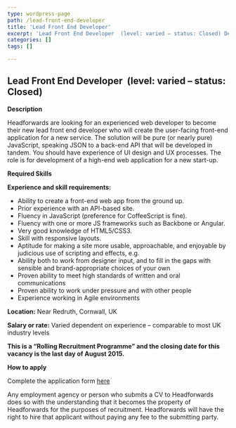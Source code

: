 ```yaml
---
type: wordpress-page
path: /lead-front-end-developer
title: 'Lead Front End Developer'
excerpt: 'Lead Front End Developer  (level: varied – status: Closed) Description Headforwards are looking for an experienced web developer to become their new lead front end developer who will create the user-facing front-end application for a new service. The solution will be pure (or nearly pure) JavaScript, speaking JSON to a back-end API that will be …'
categories: []
tags: []

---
```

Lead Front End Developer  (level: varied – status: Closed)
----------------------------------------------------------

**Description**

Headforwards are looking for an experienced web developer to become their new lead front end developer who will create the user-facing front-end application for a new service. The solution will be pure (or nearly pure) JavaScript, speaking JSON to a back-end API that will be developed in tandem. You should have experience of UI design and UX processes. The role is for development of a high-end web application for a new start-up.

**Required Skills**

**Experience and skill requirements:**

*   Ability to create a front-end web app from the ground up.
*   Prior experience with an API-based site.
*   Fluency in JavaScript (preference for CoffeeScript is fine).
*   Fluency with one or more JS frameworks such as Backbone or Angular.
*   Very good knowledge of HTML5/CSS3.
*   Skill with responsive layouts.
*   Aptitude for making a site more usable, approachable, and enjoyable by judicious use of scripting and effects, e.g.
*   Ability both to work from designer input, and to fill in the gaps with sensible and brand-appropriate choices of your own
*   Proven ability to meet high standards of written and oral communications
*   Proven ability to work under pressure and with other people
*   Experience working in Agile environments

**Location:** Near Redruth, Cornwall, UK

**Salary or rate:** Varied dependent on experience – comparable to most UK industry levels

****This is a “Rolling Recruitment Programme” and the closing date for this vacancy is the last day of August 2015.****

**How to apply**

Complete the application form [here](http://www.headforwards.com/application-form/ "Application Form")

Any employment agency or person who submits a CV to Headforwards does so with the understanding that it becomes the property of Headforwards for the purposes of recruitment. Headforwards will have the right to hire that applicant without paying any fee to the submitting party.
